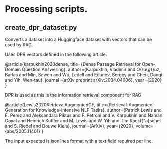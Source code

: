 # Processing scripts.

## create_dpr_dataset.py

Converts a dataset into a Huggingface dataset with vectors that can be used by RAG.

Uses DPR vectors defined in the following article:

@article{karpukhin2020dense,
title={Dense Passage Retrieval for Open-Domain Question Answering},
author={Karpukhin, Vladimir and O{\u{g}}uz, Barlas and Min, Sewon and Wu, Ledell and Edunov, Sergey and Chen, Danqi and Yih, Wen-tau},
journal={arXiv preprint arXiv:2004.04906},
year={2020}
}

DPR is used as this is the information retrieval component for RAG

@article{Lewis2020RetrievalAugmentedGF,
title={Retrieval-Augmented Generation for Knowledge-Intensive NLP Tasks},
author={Patrick Lewis and E. Perez and Aleksandara Piktus and F. Petroni and V. Karpukhin and Naman Goyal and Heinrich Kuttler and M. Lewis and W. Yih and Tim Rockt{\"a}schel and S. Riedel and Douwe Kiela},
journal={ArXiv},
year={2020},
volume={abs/2005.11401}
}

The input expected is jsonlines format with a text field required per line.

